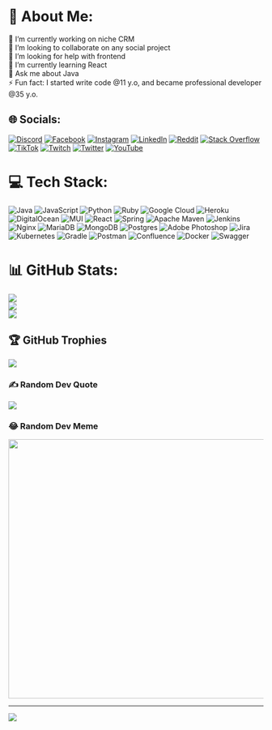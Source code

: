 # 💫 About Me:
🔭 I’m currently working on niche CRM<br>👯 I’m looking to collaborate on any social project<br>🤝 I’m looking for help with frontend<br>🌱 I’m currently learning React<br>💬 Ask me about Java<br>⚡ Fun fact: I started write code @11 y.o, and became professional developer @35 y.o.


## 🌐 Socials:
[![Discord](https://img.shields.io/badge/Discord-%237289DA.svg?logo=discord&logoColor=white)](htttps://discord.gg/BYFMRKTzsg) [![Facebook](https://img.shields.io/badge/Facebook-%231877F2.svg?logo=Facebook&logoColor=white)](https://facebook.com/lslayer) [![Instagram](https://img.shields.io/badge/Instagram-%23E4405F.svg?logo=Instagram&logoColor=white)](https://instagram.com/lslayer) [![LinkedIn](https://img.shields.io/badge/LinkedIn-%230077B5.svg?logo=linkedin&logoColor=white)](https://linkedin.com/in/lslayer) [![Reddit](https://img.shields.io/badge/Reddit-%23FF4500.svg?logo=Reddit&logoColor=white)](https://reddit.com/user/lslayer) [![Stack Overflow](https://img.shields.io/badge/-Stackoverflow-FE7A16?logo=stack-overflow&logoColor=white)](https://stackoverflow.com/users/1597170) [![TikTok](https://img.shields.io/badge/TikTok-%23000000.svg?logo=TikTok&logoColor=white)](https://tiktok.com/@lslayer2005) [![Twitch](https://img.shields.io/badge/Twitch-%239146FF.svg?logo=Twitch&logoColor=white)](https://twitch.tv/lslayer2005) [![Twitter](https://img.shields.io/badge/Twitter-%231DA1F2.svg?logo=Twitter&logoColor=white)](https://twitter.com/lslayer) [![YouTube](https://img.shields.io/badge/YouTube-%23FF0000.svg?logo=YouTube&logoColor=white)](https://youtube.com/c/UCuWcRGXI9u6kwSvvpTiL1ug) 

# 💻 Tech Stack:
![Java](https://img.shields.io/badge/java-%23ED8B00.svg?style=for-the-badge&logo=java&logoColor=white) ![JavaScript](https://img.shields.io/badge/javascript-%23323330.svg?style=for-the-badge&logo=javascript&logoColor=%23F7DF1E) ![Python](https://img.shields.io/badge/python-3670A0?style=for-the-badge&logo=python&logoColor=ffdd54) ![Ruby](https://img.shields.io/badge/ruby-%23CC342D.svg?style=for-the-badge&logo=ruby&logoColor=white) ![Google Cloud](https://img.shields.io/badge/Google%20Cloud-%234285F4.svg?style=for-the-badge&logo=google-cloud&logoColor=white) ![Heroku](https://img.shields.io/badge/heroku-%23430098.svg?style=for-the-badge&logo=heroku&logoColor=white) ![DigitalOcean](https://img.shields.io/badge/DigitalOcean-%230167ff.svg?style=for-the-badge&logo=digitalOcean&logoColor=white) ![MUI](https://img.shields.io/badge/MUI-%230081CB.svg?style=for-the-badge&logo=material-ui&logoColor=white) ![React](https://img.shields.io/badge/react-%2320232a.svg?style=for-the-badge&logo=react&logoColor=%2361DAFB) ![Spring](https://img.shields.io/badge/spring-%236DB33F.svg?style=for-the-badge&logo=spring&logoColor=white) ![Apache Maven](https://img.shields.io/badge/Apache%20Maven-C71A36?style=for-the-badge&logo=Apache%20Maven&logoColor=white) ![Jenkins](https://img.shields.io/badge/jenkins-%232C5263.svg?style=for-the-badge&logo=jenkins&logoColor=white) ![Nginx](https://img.shields.io/badge/nginx-%23009639.svg?style=for-the-badge&logo=nginx&logoColor=white) ![MariaDB](https://img.shields.io/badge/MariaDB-003545?style=for-the-badge&logo=mariadb&logoColor=white) ![MongoDB](https://img.shields.io/badge/MongoDB-%234ea94b.svg?style=for-the-badge&logo=mongodb&logoColor=white) ![Postgres](https://img.shields.io/badge/postgres-%23316192.svg?style=for-the-badge&logo=postgresql&logoColor=white) ![Adobe Photoshop](https://img.shields.io/badge/adobephotoshop-%2331A8FF.svg?style=for-the-badge&logo=adobephotoshop&logoColor=white) ![Jira](https://img.shields.io/badge/jira-%230A0FFF.svg?style=for-the-badge&logo=jira&logoColor=white) ![Kubernetes](https://img.shields.io/badge/kubernetes-%23326ce5.svg?style=for-the-badge&logo=kubernetes&logoColor=white) ![Gradle](https://img.shields.io/badge/Gradle-02303A.svg?style=for-the-badge&logo=Gradle&logoColor=white) ![Postman](https://img.shields.io/badge/Postman-FF6C37?style=for-the-badge&logo=postman&logoColor=white) ![Confluence](https://img.shields.io/badge/confluence-%23172BF4.svg?style=for-the-badge&logo=confluence&logoColor=white) ![Docker](https://img.shields.io/badge/docker-%230db7ed.svg?style=for-the-badge&logo=docker&logoColor=white) ![Swagger](https://img.shields.io/badge/-Swagger-%23Clojure?style=for-the-badge&logo=swagger&logoColor=white)
# 📊 GitHub Stats:
![](https://github-readme-stats.vercel.app/api?username=lslayer&theme=dark&hide_border=true&include_all_commits=false&count_private=false)<br/>
![](https://github-readme-streak-stats.herokuapp.com/?user=lslayer&theme=dark&hide_border=true)<br/>
![](https://github-readme-stats.vercel.app/api/top-langs/?username=lslayer&theme=dark&hide_border=true&include_all_commits=false&count_private=false&layout=compact)

## 🏆 GitHub Trophies
![](https://github-profile-trophy.vercel.app/?username=lslayer&theme=radical&no-frame=true&no-bg=false&margin-w=4)

### ✍️ Random Dev Quote
![](https://quotes-github-readme.vercel.app/api?type=horizontal&theme=radical)

### 😂 Random Dev Meme
<img src="https://random-memer.herokuapp.com/" width="512px"/>

---
[![](https://visitcount.itsvg.in/api?id=lslayer&icon=1&color=1)](https://visitcount.itsvg.in)
